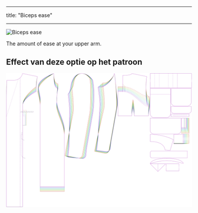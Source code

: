 - - -
title: "Biceps ease"
- - -

![Biceps ease](./bicepsease.svg)

The amount of ease at your upper arm.

## Effect van deze optie op het patroon

![This image shows the effect of this option by superimposing several variants that have a different value for this option](carlita_bicepsease_sample.svg "Effect of this option on the pattern")
